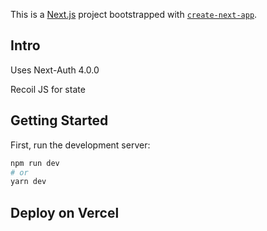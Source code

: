 This is a [Next.js](https://nextjs.org/) project bootstrapped with [`create-next-app`](https://github.com/vercel/next.js/tree/canary/packages/create-next-app).

## Intro

Uses Next-Auth 4.0.0

Recoil JS for state


## Getting Started

First, run the development server:

```bash
npm run dev
# or
yarn dev
```

## Deploy on Vercel


